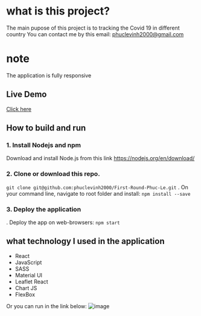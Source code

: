 # what is this project?

The main pupose of this project is to tracking the Covid 19 in different country You can contact me by this email: phuclevinh2000@gmail.com

# note 
The application is fully responsive

## Live Demo 
[Click here](https://covidtrackerphucle.netlify.app/)

## How to build and run

### 1. Install Nodejs and npm
Download and install Node.js from this link https://nodejs.org/en/download/

### 2. Clone or download this repo.
`git clone git@github.com:phuclevinh2000/First-Round-Phuc-Le.git`
. On your command line, navigate to root folder and install: `npm install --save`

### 3. Deploy the application
. Deploy the app on web-browsers: `npm start`

## what technology I used in the application
- React
- JavaScript
- SASS
- Material UI
- Leaflet React
- Chart JS
- FlexBox

Or you can run in the link below: 
![image](https://user-images.githubusercontent.com/47014132/128943749-7e5790f9-10cc-44c3-bb5c-488aaa4dc18e.png)

